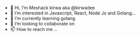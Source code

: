 - 👋 Hi, I’m Meshack kirwa aka @kirwadee
- 👀 I’m interested in Javascript, React, Node Js and Golang...
- 🌱 I’m currently learning golang
- 💞️ I’m looking to collaborate on 
- 📫 How to reach me ...

<!---
kirwadee/kirwadee is a ✨ special ✨ repository because its `README.md` (this file) appears on your GitHub profile.
You can click the Preview link to take a look at your changes.
--->

